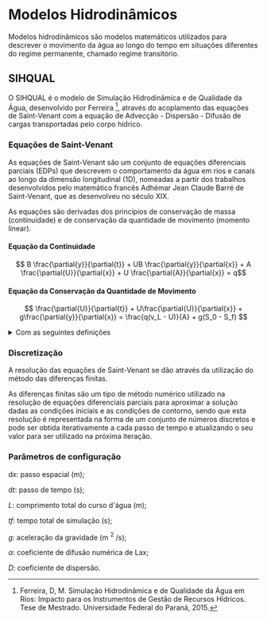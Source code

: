 # Modelos Hidrodinâmicos

Modelos hidrodinâmicos são modelos matemáticos utilizados para descrever o movimento da água ao longo do tempo em situações diferentes do regime permanente, chamado regime transitório.

## SIHQUAL

O SIHQUAL é o modelo de Simulação Hidrodinâmica e de Qualidade da Água, desenvolvido por Ferreira [^Ferreira,2015], através do acoplamento das equações de Saint-Venant com a equação de Advecção - Dispersão - Difusão de cargas transportadas pelo corpo hídrico.

### Equações de Saint-Venant

As equações de Saint-Venant são um conjunto de equações diferenciais parciais (EDPs) que descrevem o comportamento da água em rios e canais ao longo da dimensão longitudinal (1D), nomeadas a partir dos trabalhos desenvolvidos pelo matemático francês Adhémar Jean Claude Barré de Saint-Venant, que as desenvolveu no século XIX.

As equações são derivadas dos princípios de conservação de massa (continuidade) e de conservação da quantidade de movimento (momento linear).

#### Equação da Continuidade

$$ B \frac{\partial{y}}{\partial{t}} + UB \frac{\partial{y}}{\partial{x}} + A \frac{\partial{U}}{\partial{x}} + U \frac{\partial{A}}{\partial{x}} = q$$

#### Equação da Conservação da Quantidade de Movimento

$$ \frac{\partial{U}}{\partial{t}} + U\frac{\partial{U}}{\partial{x}} + g\frac{\partial{y}}{\partial{x}} = \frac{q(v_L - U)}{A} + g(S_0 - S_f) $$

<details>
<Summary>Com as seguintes definições</Summary>

 - $B$: largura do topo da seção transversal (m);

 - $y$: profundidade do escoamento (m);

 - $U$: velocidade longitudinal do escoamento (m/s);

 - $A$: área da seção transversal (m $^2$ );
 
 - $q$: contribuição lateral por unidade de comprimento do canal (m $^3$ /s/m);

 - $g$: aceleração da gravidade (m/s $^2$ );
 
 - $v_L$: velocidade de entrada da contribuição lateral na direção longitudinal (m/s);
 
 - $S_0$: declividade do fundo do canal (m/m);

 - $S_f$: declividade da linha de energia (m/m)

</details>

### Discretização

A resolução das equações de Saint-Venant se dão através da utilização do método das diferenças finitas.

As diferenças finitas são um tipo de método numérico utilizado na resolução de equações diferenciais parciais para aproximar a solução dadas as condições iniciais e as condições de contorno, sendo que esta resolução é representada na forma de um conjunto de números discretos e pode ser obtida iterativamente a cada passo de tempo e atualizando o seu valor para ser utilizado na próxima iteração.



### Parâmetros de configuração

$\mathrm{d}x$: passo espacial (m);

$\mathrm{d}t$: passo de tempo (s);

$L$: comprimento total do curso d'água (m);

$tf$: tempo total de simulação (s);

$g$: aceleração da gravidade (m $^2$ /s);

$\alpha$: coeficiente de difusão numérica de Lax;

$D$: coeficiente de dispersão.

[^Ferreira,2015]: Ferreira, D, M. Simulação Hidrodinâmica e de Qualidade da Água em Rios: Impacto para os Instrumentos de Gestão de Recursos Hídricos. Tese de Mestrado. Universidade Federal do Paraná, 2015.